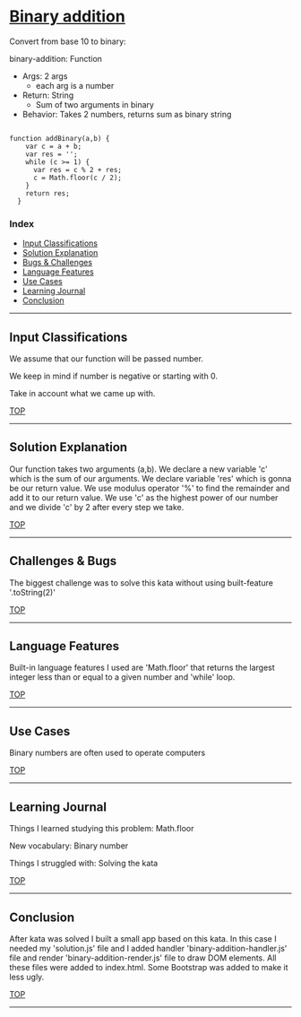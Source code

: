 # [Binary addition](https://www.codewars.com/kata/binary-addition)

Convert from base 10 to binary:


binary-addition: Function
* Args: 2 args
  * each arg is a number
* Return: String
  * Sum of two arguments in binary
* Behavior: Takes 2 numbers, returns sum as binary string

```

function addBinary(a,b) {
    var c = a + b;
    var res = '';
    while (c >= 1) {
      var res = c % 2 + res;
      c = Math.floor(c / 2);
    }
    return res;
  }

```


### Index
* [Input Classifications](#input-classifications)
* [Solution Explanation](#solution-explanation)
* [Bugs & Challenges](#bugs-challenges) 
* [Language Features](#language-features)
* [Use Cases](#use-cases)
* [Learning Journal](#learning-journal)
* [Conclusion](#conclusion)

---

## Input Classifications

We assume that our function will be passed number.

We keep in mind if number is negative or starting with 0.  

Take in account what we came up with. 


[TOP](#index)

___

## Solution Explanation

Our function takes two arguments (a,b). We declare a new variable 'c' which is the sum of our arguments.
We declare variable 'res' which is gonna be our return value. We use modulus operator '%' to find the remainder and add it to our return value. We use 'c' as the highest power of our number and we divide 'c' by 2 after every step we take.

[TOP](#index)


___


## Challenges & Bugs

The biggest challenge was to solve this kata without using built-feature '.toString(2)'

[TOP](#index)

___

## Language Features

 Built-in language features I used are 'Math.floor' that  returns the largest integer less than or equal to a given number and 'while' loop.

[TOP](#index)

---

## Use Cases

Binary numbers are often used to operate computers


[TOP](#index)

---

## Learning Journal

Things I learned studying this problem: Math.floor


New vocabulary: Binary number


Things I struggled with: Solving the kata



[TOP](#index)

___

## Conclusion

After kata was solved I built a small app based on this kata. In this case I needed my 'solution.js' file and I added handler 'binary-addition-handler.js' file and render 'binary-addition-render.js' file
to draw DOM elements. All these files were added to index.html. Some Bootstrap was added to make it less
ugly.

[TOP](#index)
___


